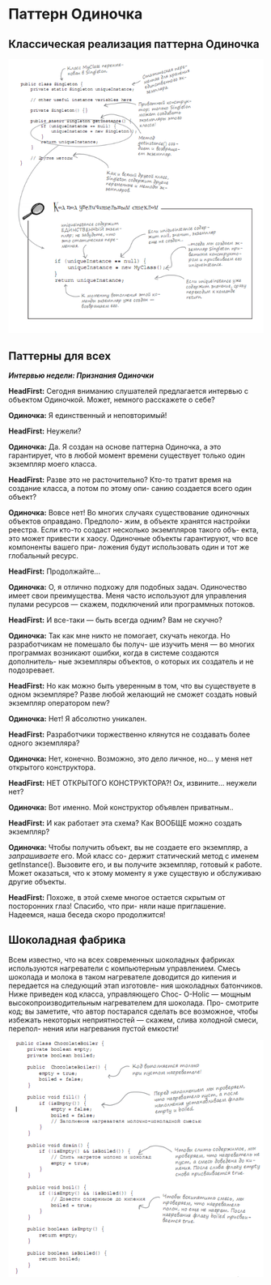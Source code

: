 # Паттерн Одиночка
## Классическая реализация паттерна Одиночка
![Kartinka1](https://github.com/Kezhik-61/Kezhik/blob/master/img/5.PNG?raw=true)
## Паттерны для	всех

 **_Интервью недели: Признания Одиночки_**

**HeadFirst:**   Сегодня вниманию  слушателей предлагается интервью  с объектом Одиночкой. Может, 
немного расскажете о себе?

**Одиночка:** Я единственный и неповторимый!

**HeadFirst:** Неужели?

**Одиночка:** Да. Я создан на основе паттерна Одиночка, а это гарантирует, что в любой момент времени 
существует только один экземпляр моего класса.

**HeadFirst:** Разве это не расточительно? Кто-то тратит время на создание класса, а потом по этому опи-
санию создается всего один объект?

**Одиночка:** Вовсе нет! Во многих случаях существование одиночных объектов оправдано. Предполо-
жим, в объекте хранятся настройки реестра. Если кто-то создаст несколько экземпляров такого объ-
екта, это может привести к хаосу. Одиночные объекты гарантируют, что все компоненты вашего при-
ложения будут использовать один и тот же глобальный ресурс.

**HeadFirst:** Продолжайте...

**Одиночка:** О, я отлично подхожу для подобных задач. Одиночество имеет свои преимущества. Меня 
часто используют для управления пулами ресурсов — скажем, подключений или программных потоков. 

**HeadFirst:** И все-таки — быть всегда одним? Вам не скучно?

**Одиночка:** Так как мне никто не помогает, скучать некогда. Но разработчикам не помешало бы получ-
ше изучить меня — во многих программах возникают ошибки, когда в системе создаются дополнитель-
ные экземпляры объектов, о которых их создатель и не подозревает.

**HeadFirst:** Но как можно быть уверенным в том, что вы существуете в одном экземпляре? Разве любой 
желающий не сможет создать новый экземпляр оператором new?

**Одиночка:**  Нет! Я абсолютно уникален.

**HeadFirst:** Разработчики торжественно клянутся не создавать более одного экземпляра?

**Одиночка:** Нет, конечно. Возможно, это дело личное, но... у меня нет открытого конструктора.

**HeadFirst:** НЕТ ОТКРЫТОГО КОНСТРУКТОРА?! Ох, извините... неужели нет?

**Одиночка:** Вот именно. Мой конструктор объявлен приватным..

**HeadFirst:** И как работает эта схема? Как ВООБЩЕ можно создать экземпляр?

**Одиночка:** Чтобы получить объект, вы не создаете его экземпляр, а *запрашиваете* его. Мой класс со-
держит статический метод с именем getInstance(). Вызовите его, и вы получите экземпляр, готовый 
к работе. Может оказаться, что к этому моменту я уже существую и обслуживаю другие объекты.

**HeadFirst:**   Похоже, в этой схеме многое остается скрытым от посторонних глаз! Спасибо, что при-
няли наше приглашение. Надеемся, наша беседа скоро продолжится!

## Шоколадная фабрика 
Всем известно, что на  всех  современных шоколадных фабриках используются 
нагреватели  с  компьютерным  управлением. Смесь шоколада и молока  в  таком 
нагревателе доводится до кипения и передается на  следующий  этап изготовле-
ния шоколадных  батончиков. Ниже  приведен  код  класса,  управляющего Choc-
O-Holic — мощным высокопроизводительным нагревателем для шоколада. Про-
смотрите код; вы заметите, что автор постарался сделать все возможное, чтобы 
избежать некоторых неприятностей — скажем, слива холодной смеси, перепол-
нения или нагревания пустой емкости!

![Kartink2](https://github.com/Kezhik-61/Kezhik/blob/master/img/6.PNG?raw=true)


